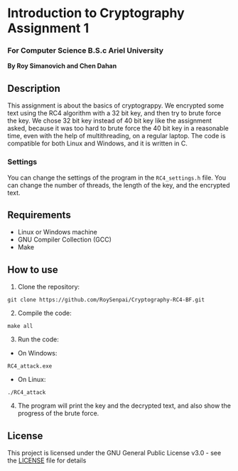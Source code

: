 # Introduction to Cryptography Assignment 1

### For Computer Science B.S.c Ariel University

**By Roy Simanovich and Chen Dahan**

## Description

This assignment is about the basics of cryptograppy. We encrypted some text using the RC4 algorithm with a 32 bit key, and then try to brute force the key. We chose 32 bit key instead of 40 bit key like the assignment asked, because it was too hard to brute force the 40 bit key in a reasonable time, even with the help of multithreading, on a regular laptop. The code is compatible for both Linux and Windows, and it is written in C.

### Settings

You can change the settings of the program in the `RC4_settings.h` file. You can change the number of threads, the length of the key, and the encrypted text.

## Requirements

- Linux or Windows machine
- GNU Compiler Collection (GCC)
- Make

## How to use

1. Clone the repository:

```
git clone https://github.com/RoySenpai/Cryptography-RC4-BF.git
```

2. Compile the code:

```
make all
```

3. Run the code:

- On Windows:

```
RC4_attack.exe
```

- On Linux:

```
./RC4_attack
```

4. The program will print the key and the decrypted text, and also show the progress of the brute force.

## License

This project is licensed under the GNU General Public License v3.0 - see the [LICENSE](LICENSE) file for details
